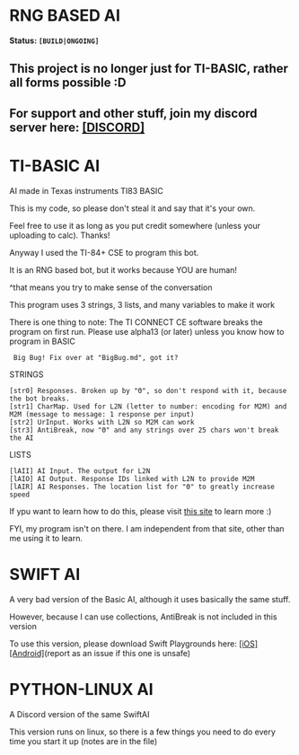 # RNG BASED AI
**Status: `[BUILD|ONGOING]`**

## This project is no longer just for TI-BASIC, rather all forms possible :D
## For support and other stuff, join my discord server here: [[DISCORD]](https://discord.gg/Z84Nm6n)

# TI-BASIC AI
AI made in Texas instruments TI83 BASIC

This is my code, so please don't steal it and say that it's your own.

Feel free to use it as long as you put credit somewhere (unless your uploading to calc). Thanks!

Anyway I used the TI-84+ CSE to program this bot.

It is an RNG based bot, but it works because YOU are human!

^that means you try to make sense of the conversation

This program uses 3 strings, 3 lists, and many variables to make it work

There is one thing to note: The TI CONNECT CE software breaks the program on first run. Please use alpha13 (or later) unless you know how to program in BASIC

     Big Bug! Fix over at "BigBug.md", got it?

  STRINGS

    [str0] Responses. Broken up by "Θ", so don't respond with it, because the bot breaks.
    [str1] CharMap. Used for L2N (letter to number: encoding for M2M) and M2M (message to message: 1 response per input)
    [str2] UrInput. Works with L2N so M2M can work
    [str3] AntiBreak, now "Θ" and any strings over 25 chars won't break the AI

  LISTS

    [lAII] AI Input. The output for L2N
    [lAIO] AI Output. Response IDs linked with L2N to provide M2M
    [lAIR] AI Responses. The location list for "Θ" to greatly increase speed

If ypu want to learn how to do this, please visit [this site](http://tibasicdev.wikidot.com/home) to learn more :)

FYI, my program isn't on there. I am independent from that site, other than me using it to learn.

# SWIFT AI
A very bad version of the Basic AI, although it uses basically the same stuff.

However, because I can use collections, AntiBreak is not included in this version

To use this version, please download Swift Playgrounds here: [[iOS]](https://itunes.apple.com/us/app/swift-playgrounds/id908519492?mt=8) [[Android]](https://android-apk.net/app/swift-playgrounds/908519492/)(report as an issue if this one is unsafe)

# PYTHON-LINUX AI

A Discord version of the same SwiftAI

This version runs on linux, so there is a few things you need to do every time you start it up (notes are in the file)
